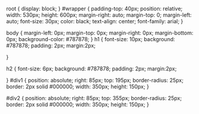 root {
    display: block;
}
#wrapper {
    padding-top: 40px;
    position: relative;
    width: 530px;
    height: 600px;
	margin-right: auto;
	margin-top: 0;
	margin-left: auto;
        font-size: 30px;
        color: black;
        text-align: center;
        font-family: arial;
}

body {
	margin-left: 0px;
	margin-top: 0px;
	margin-right: 0px;
	margin-bottom: 0px;
	background-color: #787878;
}
h1 {
     font-size: 10px;
     background: #787878;
     padding: 2px;
     margin:2px;

}


h2 {
     font-size: 6px;
     background: #787878;
     padding: 2px;
     margin:2px;

}
#div1 {
	position: absolute;
	right: 85px;
	top: 195px;
    border-radius: 25px;
    border: 2px solid #000000;
    width: 350px;
    height: 150px; 
}

#div2 {
	position: absolute;
	right: 85px;
	top: 355px;
    border-radius: 25px;
    border: 2px solid #000000;
    width: 350px;
    height: 150px; 
}
